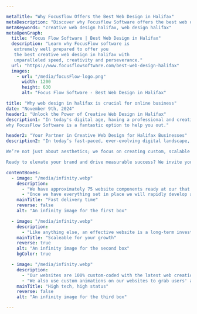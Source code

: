 ```yaml
---

metaTitle: "Why Focusflow Offers the Best Web Design in Halifax"
metaDescription: "Discover why Focusflow Software offers the best web design services in Halifax, combining creativity and technology for custom solutions."
metaKeywords: "creative web design halifax, web design halifax"
metaOpenGraph:
  title: "Focus Flow Software | Best Web Design in Halifax"
  description: "Learn why FocusFlow software is
   extremely well prepared to offer you 
   the best creative web design in halifax with
   unparalleled speed, creativity and perseverance."
  url: "https://www.focusflowsoftware.com/best-web-design-halifax"
  images:
    - url: "/media/focusFlow-logo.png"
      width: 1200
      height: 630
      alt: "Focus Flow Software - Best Web Design in Halifax"

title: "Why web design in halifax is crucial for online business"
date: "November 9th, 2024"
header1: "Unlock the Power of Creative Web Design in Halifax"
description1: "In today's digital age, having a professional and creative website is crucial for your business's success. A well-designed website not only enhances your brand’s reputation but also serves as an essential tool for engaging clients. Whether it’s providing essential information about your services, offering a seamless booking experience, or enabling e-commerce, a great website makes your business more accessible, efficient, and credible. At our Halifax-based web design agency, we specialize in creating stunning, user-friendly websites tailored to your needs, helping you stand out and grow online. Here are three reasons
why FocusFlow Software is a fantastic option to help you out."

header2: "Your Partner in Creative Web Design for Halifax Businesses"
description2: "In today’s fast-paced, ever-evolving digital landscape, having a website that is both visually captivating and functionally seamless is no longer optional—it’s essential for business growth. At FocusFlow Software, we understand that your website is more than just an online presence; it's the cornerstone of your brand's identity and the first impression your customers have of your business. Our expertise in web design for Halifax businesses goes beyond meeting basic industry standards; we aim to create exceptional, engaging websites that capture your unique essence and set you apart from the competition.

We’re not just about aesthetics; we focus on creating custom, scalable solutions that evolve with your business needs. Whether you're looking to boost your brand visibility, enhance user experience, or integrate complex functionalities, we provide tailored web design services to help you achieve your goals. Our team is dedicated to transforming your ideas into a reality with powerful, innovative design and technology, ensuring your online presence stands out in a crowded marketplace.

Ready to elevate your brand and drive measurable success? We invite you to reach out and discover how we can work together to craft a creative, high-performance website that not only meets your current needs but is also adaptable to your business’s future growth. Let us help you transform your vision into a dynamic and impactful web experience that resonates with your audience and fuels your success."

contentBoxes:
  - image: "/media/infinity.webp"
    description: 
      - "We have approximately 75 website components ready at our that can be quickly implemented into any new project. When you work with us we will go through these components and you can choose the ones you like."
      - "Once we have everything set in place we will rapidly develop all the pages in your website and we will notify you when the website is ready. We can typically have a full website done in a 1-2 weeks."
    mainTitle: "Fast delivery time"
    reverse: false
    alt: "An infinity image for the first box"

  - image: "/media/infinity.webp"
    description: 
      - "Like anything else, an effective website is a long-term investment, we can add new pages, new functionalities, or anything else you may need as your business grows so that your website is always up to date and serving you as best as it possibly can."
    mainTitle: "Scaleable for your growth"
    reverse: true
    alt: "An infinity image for the second box"
    bgColor: true

  - image: "/media/infinity.webp"
    description: 
      - "Our websites are 100% custom-coded with the latest web creation library, react js which is utilized by big tech companies meta to ensure that you have no limitations on your design and we will be able to modify our existing components to your needs."
      - "We also use custom animations on our websites to grab users' attention so that your viewers spend more time on the website and they get the impression that you are a high-end company ready to do business."
    mainTitle: "High tech, high status"
    reverse: false
    alt: "An infinity image for the third box"

---
```


